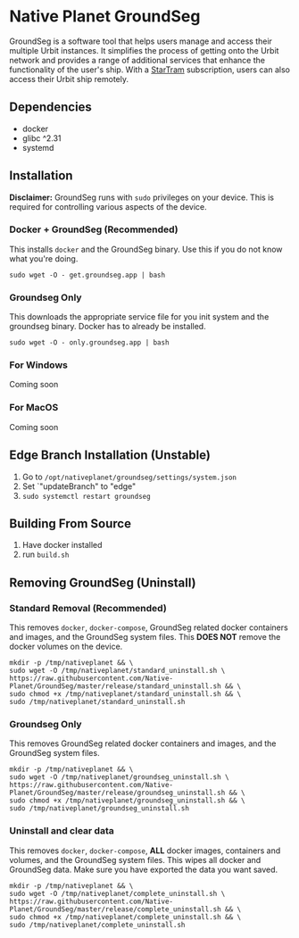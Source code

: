 # Native Planet GroundSeg

GroundSeg is a software tool that helps users manage and access their multiple Urbit instances. 
It simplifies the process of getting onto the Urbit network and provides a range of additional services 
that enhance the functionality of the user's ship. With a [StarTram](https://www.nativeplanet.io/startram) 
subscription, users can also access their Urbit ship remotely.

## Dependencies

- docker
- glibc ^2.31
- systemd

## Installation

**Disclaimer:** GroundSeg runs with `sudo` privileges on your device. This is required for controlling various aspects of the device.

### Docker + GroundSeg (Recommended)
This installs `docker` and the GroundSeg binary. Use this if you do not know what you're doing.

```
sudo wget -O - get.groundseg.app | bash
```

### Groundseg Only

This downloads the appropriate service file for you init system and the groundseg binary. Docker has to already be installed.

```
sudo wget -O - only.groundseg.app | bash
```

### For Windows

Coming soon

### For MacOS

Coming soon

## Edge Branch Installation (Unstable)

1. Go to `/opt/nativeplanet/groundseg/settings/system.json`
2. Set `"updateBranch" to "edge"
3. `sudo systemctl restart groundseg`

## Building From Source

1. Have docker installed
2. run `build.sh`

## Removing GroundSeg (Uninstall)

### Standard Removal (Recommended)
This removes `docker`, `docker-compose`, GroundSeg related docker containers and images, and the GroundSeg system files.
This **DOES NOT** remove the docker volumes on the device.

```
mkdir -p /tmp/nativeplanet && \
sudo wget -O /tmp/nativeplanet/standard_uninstall.sh \
https://raw.githubusercontent.com/Native-Planet/GroundSeg/master/release/standard_uninstall.sh && \
sudo chmod +x /tmp/nativeplanet/standard_uninstall.sh && \
sudo /tmp/nativeplanet/standard_uninstall.sh
```

### Groundseg Only

This removes GroundSeg related docker containers and images, and the GroundSeg system files.

```
mkdir -p /tmp/nativeplanet && \
sudo wget -O /tmp/nativeplanet/groundseg_uninstall.sh \
https://raw.githubusercontent.com/Native-Planet/GroundSeg/master/release/groundseg_uninstall.sh && \
sudo chmod +x /tmp/nativeplanet/groundseg_uninstall.sh && \
sudo /tmp/nativeplanet/groundseg_uninstall.sh
```

### Uninstall and clear data
This removes `docker`, `docker-compose`, **ALL** docker images, containers and volumes, and the GroundSeg system files.
This wipes all docker and GroundSeg data. Make sure you have exported the data you want saved.

```
mkdir -p /tmp/nativeplanet && \
sudo wget -O /tmp/nativeplanet/complete_uninstall.sh \
https://raw.githubusercontent.com/Native-Planet/GroundSeg/master/release/complete_uninstall.sh && \
sudo chmod +x /tmp/nativeplanet/complete_uninstall.sh && \
sudo /tmp/nativeplanet/complete_uninstall.sh
```
